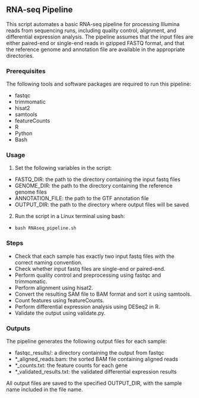 ## RNA-seq Pipeline
This script automates a basic RNA-seq pipeline for processing Illumina reads from sequencing runs, including quality control, alignment, and differential expression analysis. The pipeline assumes that the input files are either paired-end or single-end reads in gzipped FASTQ format, and that the reference genome and annotation file are available in the appropriate directories.

### Prerequisites
The following tools and software packages are required to run this pipeline:
  - fastqc
  - trimmomatic
  - hisat2
  - samtools
  - featureCounts
  - R
  - Python
  - Bash

### Usage
1. Set the following variables in the script:
  - FASTQ_DIR: the path to the directory containing the input fastq files
  - GENOME_DIR: the path to the directory containing the reference genome files
  - ANNOTATION_FILE: the path to the GTF annotation file
  - OUTPUT_DIR: the path to the directory where output files will be saved
2. Run the script in a Linux terminal using bash:
  - `bash RNAseq_pipeline.sh`

### Steps
  - Check that each sample has exactly two input fastq files with the correct naming convention.
  - Check whether input fastq files are single-end or paired-end.
  - Perform quality control and preprocessing using fastqc and trimmomatic.
  - Perform alignment using hisat2.
  - Convert the resulting SAM file to BAM format and sort it using samtools.
  - Count features using featureCounts.
  - Perform differential expression analysis using DESeq2 in R.
  - Validate the output using validate.py.

### Outputs
The pipeline generates the following output files for each sample:
  - fastqc_results/: a directory containing the output from fastqc
  - *_aligned_reads.bam: the sorted BAM file containing aligned reads
  - *_counts.txt: the feature counts for each gene
  - *_validated_results.txt: the validated differential expression results

All output files are saved to the specified OUTPUT_DIR, with the sample name included in the file name.
